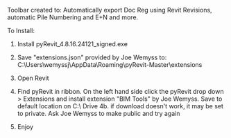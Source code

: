 Toolbar created to: Automatically export Doc Reg using Revit Revisions, automatic Pile Numbering and E+N and more.

To Install:

1. Install pyRevit_4.8.16.24121_signed.exe

2. Save "extensions.json" provided by Joe Wemyss to: C:\Users\wemyssj\AppData\Roaming\pyRevit-Master\extensions

3. Open Revit

4. Find pyRevit in ribbon. On the left hand side click the pyRevit drop down > Extensions and install extension "BIM Tools" by Joe Wemyss. Save to default location on C:\ Drive
	4b. if download doesn't work, it may be set to private. Ask Joe Wemyss to make public and try again

5. Enjoy
